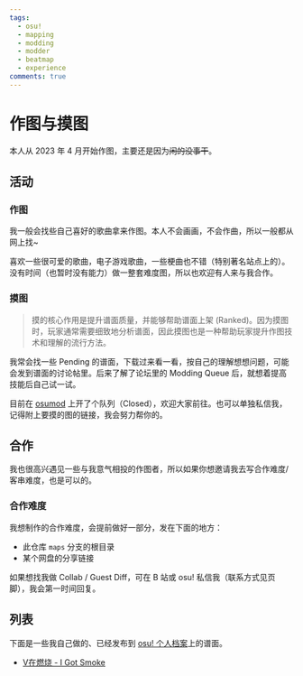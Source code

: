 ```yaml
---
tags:
  - osu!
  - mapping
  - modding
  - modder
  - beatmap
  - experience
comments: true
---
```


# 作图与摸图

本人从 2023 年 4 月开始作图，主要还是因为~~闲的没事干~~。

## 活动

### 作图

我一般会找些自己喜好的歌曲拿来作图。本人不会画画，不会作曲，所以一般都从网上找~

喜欢一些很可爱的歌曲，电子游戏歌曲，一些梗曲也不错（特别著名站点上的）。没有时间（也暂时没有能力）做一整套难度图，所以也欢迎有人来与我合作。

### 摸图

> 摸的核心作用是提升谱面质量，并能够帮助谱面上架 (Ranked)。因为摸图时，玩家通常需要细致地分析谱面，因此摸图也是一种帮助玩家提升作图技术和理解的流行方法。

我常会找一些 Pending 的谱面，下载过来看一看，按自己的理解想想问题，可能会发到谱面的讨论帖里。后来了解了论坛里的 Modding Queue 后，就想着提高技能后自己试一试。

目前在 [osumod](https://osumod.com/Amrzs0971/) 上开了个队列（Closed），欢迎大家前往。也可以单独私信我，记得附上要摸的图的链接，我会努力帮你的。

## 合作

我也很高兴遇见一些与我意气相投的作图者，所以如果你想邀请我去写合作难度/客串难度，也是可以的。

### 合作难度

我想制作的合作难度，会提前做好一部分，发在下面的地方：

- 此仓库 `maps` 分支的根目录
- 某个网盘的分享链接

如果想找我做 Collab / Guest Diff，可在 B 站或 osu! 私信我（联系方式见页脚），我会第一时间回复。

## 列表

下面是一些我自己做的、已经发布到 [osu! 个人档案](https://osu.ppy.sh/users/30973609)上的谱面。

- [V在燃烧 - I Got Smoke](https://osu.ppy.sh/beatmapsets/2000102)
